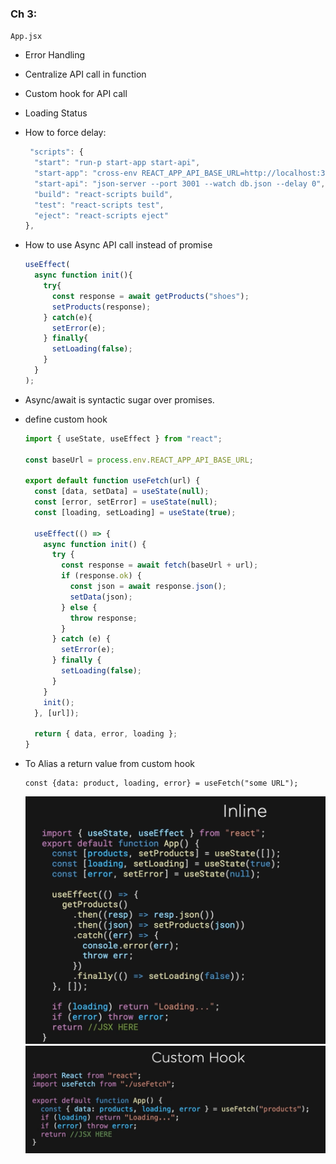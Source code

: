 ### Ch 3:
`App.jsx`
* Error Handling <error boundary>
* Centralize API call in function
* Custom hook for API call
* Loading Status
* How to force delay:
  ```javascript
   "scripts": {
    "start": "run-p start-app start-api",
    "start-app": "cross-env REACT_APP_API_BASE_URL=http://localhost:3001/ react-scripts start",
    "start-api": "json-server --port 3001 --watch db.json --delay 0", /* change delay to larger number to fake delay */
    "build": "react-scripts build",
    "test": "react-scripts test",
    "eject": "react-scripts eject"
  },
  ```

* How to use Async API call instead of promise
  ```javascript
  useEffect(
    async function init(){
      try{
        const response = await getProducts("shoes");
        setProducts(response);
      } catch(e){
        setError(e);
      } finally{
        setLoading(false);
      }
    }
  );
  ```
* Async/await is syntactic sugar over promises.
* define custom hook
  ```javascript
  import { useState, useEffect } from "react";

  const baseUrl = process.env.REACT_APP_API_BASE_URL;

  export default function useFetch(url) {
    const [data, setData] = useState(null);
    const [error, setError] = useState(null);
    const [loading, setLoading] = useState(true);

    useEffect(() => {
      async function init() {
        try {
          const response = await fetch(baseUrl + url);
          if (response.ok) {
            const json = await response.json();
            setData(json);
          } else {
            throw response;
          }
        } catch (e) {
          setError(e);
        } finally {
          setLoading(false);
        }
      }
      init();
    }, [url]);

    return { data, error, loading };
  }
  ```

* To Alias a return value from custom hook
  ```
  const {data: product, loading, error} = useFetch("some URL");
  ```
  
  ![inline](https://github.com/1688168/React/blob/main/react-state-managing/data/inline.png "inline")
  ![custom hook](https://github.com/1688168/React/blob/main/react-state-managing/data/custom_hook.png "Custom Hook")
  
